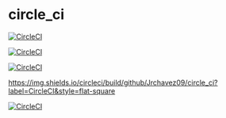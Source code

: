 # circle_ci


[![CircleCI](https://circleci.com/gh/Jrchavez09/circle_ci/test.svg?style=shield)](https://circleci.com/gh/Jrchavez09/circle_ci)


[![CircleCI](https://circleci.com/gh/NdagiStanley/python_app.svg?style=svg)](https://circleci.com/gh/NdagiStanley/python_app)


[![CircleCI](https://circleci.com/gh/Jrchavez09/circle_ci.svg?style=style=flat-square)](https://circleci.com/gh/Jrchavez09/circle_ci)

https://img.shields.io/circleci/build/github/Jrchavez09/circle_ci?label=CircleCI&style=flat-square

[![CircleCI](https://img.shields.io/circleci/build/github/Jrchavez09/circle_ci?label=CircleCI&style=flat-square)](https://circleci.com/gh/Jrchavez09/circle_ci)

